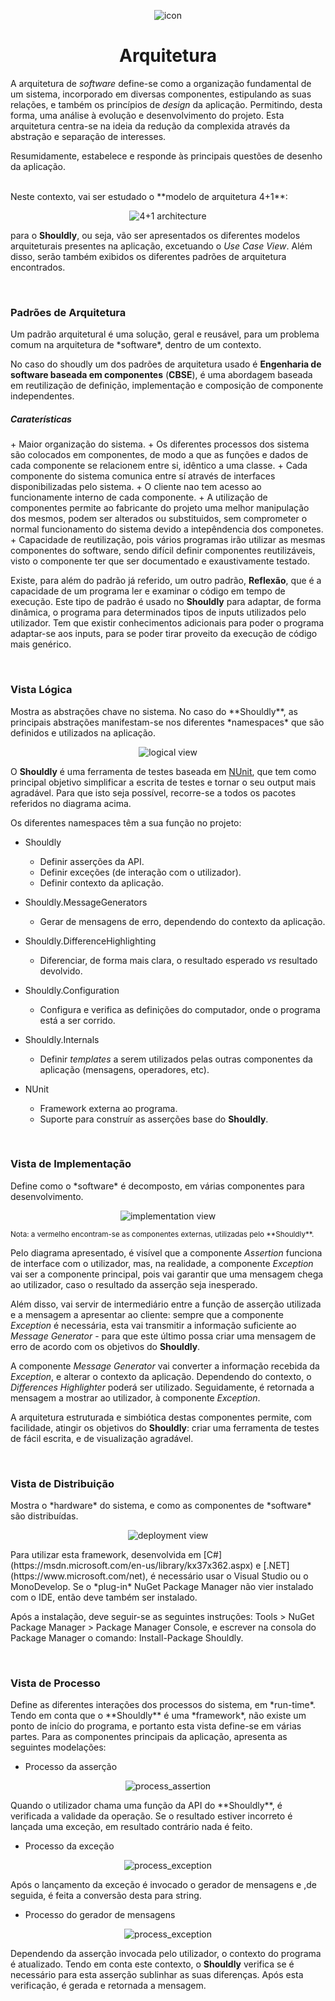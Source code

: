 <p align="center">
  <img src="https://github.com/bmpj13/shouldly/blob/master/ESOF-Docs/resources/images/ShouldlyLogo.png" alt="icon">
</p>
<h1 align="center">Arquitetura</h1>

A arquitetura de *software* define-se como a organização fundamental de um sistema, incorporado em diversas componentes, estipulando as suas relações, e também os princípios de *design* da aplicação. Permitindo, desta forma, uma análise à evolução e desenvolvimento do projeto. Esta arquitetura centra-se na ideia da redução da complexida através da abstração e separação de interesses. 

Resumidamente, estabelece e responde às principais questões de desenho da aplicação.

<br>
Neste contexto, vai ser estudado o **modelo de arquitetura 4+1**:

<p align="center">
  <img src="https://github.com/bmpj13/shouldly/blob/develop/ESOF-Docs/resources/images/4%2B1architecture.jpg" alt="4+1 architecture">
</p>

para o **Shouldly**, ou seja, vão ser apresentados os diferentes modelos arquiteturais presentes na aplicação, excetuando 
o *Use Case View*. Além disso, serão também exibidos os diferentes padrões de arquitetura encontrados.

<br>
<h3>Padrões de Arquitetura</h3>
Um padrão arquitetural é uma solução, geral e reusável, para um problema comum na arquitetura de *software*, dentro de um contexto.

No caso do shoudly um dos padrões de arquitetura usado é **Engenharia de software baseada em componentes** (**CBSE**), é uma abordagem baseada em reutilização de definição, implementação e composição de componente independentes.

<h5>Caraterísticas</h5>
  + Maior organização do sistema.
  + Os diferentes processos dos sistema são colocados em componentes, de modo a que as funções e dados de cada componente se relacionem entre si, idêntico a uma classe.
  + Cada componente do sistema comunica entre sí através de interfaces  disponibilizadas pelo sistema.
  + O cliente nao tem acesso ao funcionamente interno de cada componente.
  + A utilização de componentes permite ao fabricante do projeto uma melhor manipulação dos mesmos, podem ser alterados ou substituidos, sem comprometer o normal funcionamento do sistema devido a intepêndencia dos componetes.
  + Capacidade de reutilização, pois vários programas irão utilizar as mesmas componentes do software, sendo difícil definir componentes reutilizáveis, visto o componente ter que ser documentado e exaustivamente testado.
  
Existe, para além do padrão já referido, um outro padrão, **Reflexão**, que é a capacidade de um programa ler e examinar o código em tempo de execução. 
Este tipo de padrão é usado no **Shouldly** para adaptar, de forma dinâmica, o programa para determinados tipos de inputs utilizados pelo utilizador. Tem que existir conhecimentos adicionais para poder o programa adaptar-se aos inputs, para se poder tirar proveito da execução de código mais genérico.


<br>
<h3> Vista Lógica </h3>
Mostra as abstrações chave no sistema. No caso do **Shouldly**, as principais abstrações manifestam-se nos diferentes *namespaces* que são definidos e utilizados na aplicação.

<p align="center">
  <img src="https://github.com/bmpj13/shouldly/blob/develop/ESOF-Docs/resources/images/logical_view.jpg" alt="logical view">
</p>

O **Shouldly** é uma ferramenta de testes baseada em [NUnit](https://www.nunit.org/), que tem como principal objetivo simplificar a escrita de testes e tornar o seu output mais agradável. Para que isto seja possível, recorre-se a todos os pacotes referidos no diagrama acima.

Os diferentes namespaces têm a sua função no projeto:

- Shouldly
  + Definir asserções da API.
  + Definir exceções (de interação com o utilizador).
  + Definir contexto da aplicação.
  
- Shouldly.MessageGenerators
  + Gerar de mensagens de erro, dependendo do contexto da aplicação.
  
- Shouldly.DifferenceHighlighting
  + Diferenciar, de forma mais clara, o resultado esperado *vs* resultado devolvido.
  
- Shouldly.Configuration
  + Configura e verifica as definições do computador, onde o programa está a ser corrido.
  
- Shouldly.Internals
  + Definir *templates* a serem utilizados pelas outras componentes da aplicação (mensagens, operadores, etc).
  
- NUnit
  + Framework externa ao programa.
  + Suporte para construír as asserções base do **Shouldly**.


<br>
<h3> Vista de Implementação </h3>
Define como o *software* é decomposto, em várias componentes para desenvolvimento.

<p align="center">
  <img src="https://github.com/bmpj13/shouldly/blob/develop/ESOF-Docs/resources/images/implementation_view.png" alt="implementation view">
</p>
<sub> Nota: a vermelho encontram-se as componentes externas, utilizadas pelo **Shouldly**. </sub>

Pelo diagrama apresentado, é visível que a componente *Assertion* funciona de interface com o utilizador, mas, na realidade, a componente *Exception* vai ser a componente principal, pois vai garantir que uma mensagem chega ao utilizador, caso o resultado da asserção seja inesperado.

Além disso, vai servir de intermediário entre a função de asserção utilizada e a mensagem a apresentar ao cliente: sempre que a componente *Exception* é necessária, esta vai transmitir a informação suficiente ao *Message Generator* - para que este último possa criar uma mensagem de erro de acordo com os objetivos do **Shouldly**.

A componente *Message Generator* vai converter a informação recebida da *Exception*, e alterar o contexto da aplicação. Dependendo do contexto, o *Differences Highlighter* poderá ser utilizado. Seguidamente, é retornada a mensagem a mostrar ao utilizador, à componente *Exception*.

A arquitetura estruturada e simbiótica destas componentes permite, com facilidade, atingir os objetivos do **Shouldly**: criar uma ferramenta de testes de fácil escrita, e de visualização agradável. 

<br>
<h3> Vista de Distribuição </h3>
Mostra o *hardware* do sistema, e como as componentes de *software* são distribuídas.

<p align="center">
  <img src="https://github.com/bmpj13/shouldly/blob/develop/ESOF-Docs/resources/images/deployment_view.png" alt="deployment view">
</p>
Para utilizar esta framework, desenvolvida em [C#](https://msdn.microsoft.com/en-us/library/kx37x362.aspx) e [.NET](https://www.microsoft.com/net), é necessário usar o Visual Studio ou o MonoDevelop. Se o *plug-in* NuGet Package Manager não vier instalado com o IDE, então deve também ser instalado.

Após a instalação, deve seguir-se as seguintes instruções: Tools > NuGet Package Manager > Package Manager Console, e escrever na consola do Package Manager o comando: Install-Package Shouldly.

<br>
<h3> Vista de Processo </h3>
Define as diferentes interações dos processos do sistema, em *run-time*. Tendo em conta que o **Shouldly** é uma *framework*, não existe um ponto de início do programa, e portanto esta vista define-se em várias partes. Para as componentes principais da aplicação, apresenta as seguintes modelações:

- Processo da asserção
<p align="center">
  <img src="https://github.com/bmpj13/shouldly/blob/develop/ESOF-Docs/resources/images/activity_assercao.png" alt="process_assertion">
</p>
Quando o utilizador chama uma função da API do **Shouldly**, é verificada a validade da operação. Se o resultado estiver incorreto é lançada uma exceção, em resultado contrário nada é feito.

- Processo da exceção
<p align="center">
  <img src="https://github.com/bmpj13/shouldly/blob/develop/ESOF-Docs/resources/images/activity_excecao.png" alt="process_exception">
</p>
Após o lançamento da exceção é invocado o gerador de mensagens e ,de seguida, é feita a conversão desta para string.

- Processo do gerador de mensagens
<p align="center">
  <img src="https://github.com/bmpj13/shouldly/blob/develop/ESOF-Docs/resources/images/activity_gerador_de_mensagens.png" alt="process_exception">
</p>

Dependendo da asserção invocada pelo utilizador, o contexto do programa é atualizado. Tendo em conta este contexto, o **Shouldly** verifica se é necessário para esta asserção sublinhar as suas diferenças. Após esta verificação, é gerada e retornada a mensagem. 
